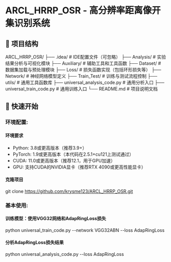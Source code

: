 # ARCL_HRRP_OSR - 高分辨率距离像开集识别系统
## 📁 项目结构

ARCL_HRRP_OSR/
├── .idea/                           # IDE配置文件（可忽略）
├── Analysis/                        # 实验结果分析与可视化模块
├── Auxiliary/                       # 辅助工具和工具函数
├── Dataset/                         # 数据集加载与预处理模块
├── Loss/                           # 损失函数实现（包括环形损失等）
├── Network/                        # 神经网络模型定义
├── Train_Test/                     # 训练与测试流程控制
├── utils/                          # 通用工具函数库
├── universal_analysis_code.py      # 通用分析入口
├── universal_train_code.py         # 通用训练入口
└── README.md                       # 项目说明文档
## 🚀 快速开始

### 环境配置:
#### 环境要求

- Python: 3.8或更高版本（推荐3.9+）
- PyTorch: 1.9或更高版本（本代码在2.5.1+cu121上测试通过）
- CUDA: 11.0或更高版本（推荐12.1，用于GPU加速）
- GPU: 支持CUDA的NVIDIA显卡（推荐RTX 4090或更高性能显卡）
#### 克隆项目
git clone https://github.com/krysme123/ARCL_HRRP_OSR.git

### 基本使用:
#### 训练模型：使用VGG32网络和AdapRingLoss损失
python universal_train_code.py --network VGG32ABN --loss AdapRingLoss
#### 分析AdapRingLoss损失结果
python universal_analysis_code.py --loss AdapRingLoss
